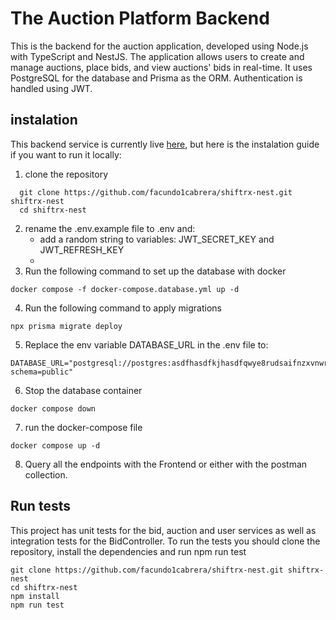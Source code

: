 # The Auction Platform Backend
This is the backend for the auction application, developed using Node.js with TypeScript and NestJS. The application allows users to create and manage auctions, place bids, and view auctions' bids in real-time. It uses PostgreSQL for the database and Prisma as the ORM. Authentication is handled using JWT.

## instalation

This backend service is currently live [here](https://shiftrx-nest-production-10c1.up.railway.app/health-check), but here is the instalation guide if you want to run it locally:

1) clone the repository
```
  git clone https://github.com/facundo1cabrera/shiftrx-nest.git shiftrx-nest
  cd shiftrx-nest
```

2) rename the .env.example file to .env and:
    - add a random string to variables: JWT_SECRET_KEY and JWT_REFRESH_KEY
    -  
4) Run the following command to set up the database with docker
```
docker compose -f docker-compose.database.yml up -d
```

4) Run the following command to apply migrations
```
npx prisma migrate deploy
```

5) Replace the env variable DATABASE_URL in the .env file to:
```
DATABASE_URL="postgresql://postgres:asdfhasdfkjhasdfqwye8rudsaifnzxvnwrglkz@postgres:5432/shiftdb?schema=public"
```
6) Stop the database container
```
docker compose down
```

7) run the docker-compose file
```
docker compose up -d
```

8) Query all the endpoints with the Frontend or either with the postman collection.


## Run tests

This project has unit tests for the bid, auction and user services as well as integration tests for the BidController.
To run the tests you should clone the repository, install the dependencies and run npm run test
```
git clone https://github.com/facundo1cabrera/shiftrx-nest.git shiftrx-nest
cd shiftrx-nest
npm install
npm run test
```

